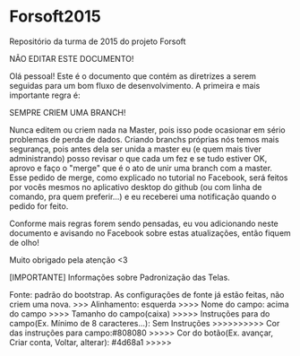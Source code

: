 # Forsoft2015
Repositório da turma de 2015 do projeto Forsoft

NÃO EDITAR ESTE DOCUMENTO!

Olá pessoal! Este é o documento que contém as diretrizes a serem seguidas para um bom fluxo de desenvolvimento. A primeira e mais importante regra é: 

SEMPRE CRIEM UMA BRANCH!

Nunca editem ou criem nada na Master, pois isso pode ocasionar em sério problemas de perda de dados. Criando branchs próprias nós temos mais segurança, pois antes dela ser unida a master eu (e quem mais tiver administrando) posso revisar o que cada um fez e se tudo estiver OK, aprovo e faço o "merge" que é o ato de unir uma branch com a master. Esse pedido de merge, como explicado no tutorial no Facebook, será feitos por vocês mesmos no aplicativo desktop do github (ou com linha de comando, pra quem preferir...) e eu receberei uma notificação quando o pedido for feito.

Conforme mais regras forem sendo pensadas, eu vou adicionando neste documento e avisando no Facebook sobre estas atualizações, então fiquem de olho!

Muito obrigado pela atenção <3

[IMPORTANTE] Informações sobre Padronização das Telas.

Fonte: padrão do bootstrap. As configurações de fonte já estão feitas, não criem uma nova. >>>
Alinhamento: esquerda  >>>> 
Nome do campo: acima do campo  >>>>
Tamanho do campo(caixa)  >>>>>
Instruções para do campo(Ex. Mínimo de 8 caracteres...): Sem Instruções >>>>>>>>>>
Cor das instruções para campo:#808080  >>>>> 
Cor do botão(Ex. avançar, Criar conta, Voltar, alterar): #4d68a1 >>>>>

